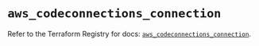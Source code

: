 # `aws_codeconnections_connection`

Refer to the Terraform Registry for docs: [`aws_codeconnections_connection`](https://registry.terraform.io/providers/hashicorp/aws/6.2.0/docs/resources/codeconnections_connection).
